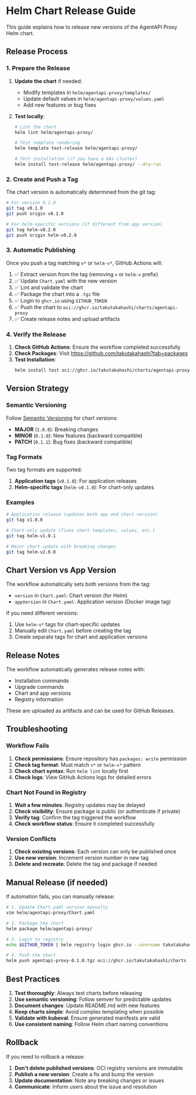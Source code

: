 # Helm Chart Release Guide

This guide explains how to release new versions of the AgentAPI Proxy Helm chart.

## Release Process

### 1. Prepare the Release

1. **Update the chart** if needed:
   - Modify templates in `helm/agentapi-proxy/templates/`
   - Update default values in `helm/agentapi-proxy/values.yaml`
   - Add new features or bug fixes

2. **Test locally**:
   ```bash
   # Lint the chart
   helm lint helm/agentapi-proxy/
   
   # Test template rendering
   helm template test-release helm/agentapi-proxy/
   
   # Test installation (if you have a k8s cluster)
   helm install test-release helm/agentapi-proxy/ --dry-run
   ```

### 2. Create and Push a Tag

The chart version is automatically determined from the git tag:

```bash
# For version 0.1.0
git tag v0.1.0
git push origin v0.1.0

# For helm-specific versions (if different from app version)
git tag helm-v0.2.0
git push origin helm-v0.2.0
```

### 3. Automatic Publishing

Once you push a tag matching `v*` or `helm-v*`, GitHub Actions will:

1. ✅ Extract version from the tag (removing `v` or `helm-v` prefix)
2. ✅ Update `Chart.yaml` with the new version
3. ✅ Lint and validate the chart
4. ✅ Package the chart into a `.tgz` file
5. ✅ Login to `ghcr.io` using `GITHUB_TOKEN`
6. ✅ Push the chart to `oci://ghcr.io/takutakahashi/charts/agentapi-proxy`
7. ✅ Create release notes and upload artifacts

### 4. Verify the Release

1. **Check GitHub Actions**: Ensure the workflow completed successfully
2. **Check Packages**: Visit https://github.com/takutakahashi?tab=packages
3. **Test Installation**:
   ```bash
   helm install test oci://ghcr.io/takutakahashi/charts/agentapi-proxy --version 0.1.0
   ```

## Version Strategy

### Semantic Versioning

Follow [Semantic Versioning](https://semver.org/) for chart versions:

- **MAJOR** (`1.0.0`): Breaking changes
- **MINOR** (`0.1.0`): New features (backward compatible)
- **PATCH** (`0.1.1`): Bug fixes (backward compatible)

### Tag Formats

Two tag formats are supported:

1. **Application tags** (`v0.1.0`): For application releases
2. **Helm-specific tags** (`helm-v0.1.0`): For chart-only updates

### Examples

```bash
# Application release (updates both app and chart version)
git tag v1.0.0

# Chart-only update (fixes chart templates, values, etc.)
git tag helm-v1.0.1

# Major chart update with breaking changes
git tag helm-v2.0.0
```

## Chart Version vs App Version

The workflow automatically sets both versions from the tag:

- `version` in `Chart.yaml`: Chart version (for Helm)
- `appVersion` in `Chart.yaml`: Application version (Docker image tag)

If you need different versions:

1. Use `helm-v*` tags for chart-specific updates
2. Manually edit `Chart.yaml` before creating the tag
3. Create separate tags for chart and application versions

## Release Notes

The workflow automatically generates release notes with:

- Installation commands
- Upgrade commands  
- Chart and app versions
- Registry information

These are uploaded as artifacts and can be used for GitHub Releases.

## Troubleshooting

### Workflow Fails

1. **Check permissions**: Ensure repository has `packages: write` permission
2. **Check tag format**: Must match `v*` or `helm-v*` pattern
3. **Check chart syntax**: Run `helm lint` locally first
4. **Check logs**: View GitHub Actions logs for detailed errors

### Chart Not Found in Registry

1. **Wait a few minutes**: Registry updates may be delayed
2. **Check visibility**: Ensure package is public (or authenticate if private)
3. **Verify tag**: Confirm the tag triggered the workflow
4. **Check workflow status**: Ensure it completed successfully

### Version Conflicts

1. **Check existing versions**: Each version can only be published once
2. **Use new version**: Increment version number in new tag
3. **Delete and recreate**: Delete the tag and package if needed

## Manual Release (if needed)

If automation fails, you can manually release:

```bash
# 1. Update Chart.yaml version manually
vim helm/agentapi-proxy/Chart.yaml

# 2. Package the chart
helm package helm/agentapi-proxy/

# 3. Login to registry
echo $GITHUB_TOKEN | helm registry login ghcr.io --username takutakahashi --password-stdin

# 4. Push the chart
helm push agentapi-proxy-0.1.0.tgz oci://ghcr.io/takutakahashi/charts
```

## Best Practices

1. **Test thoroughly**: Always test charts before releasing
2. **Use semantic versioning**: Follow semver for predictable updates
3. **Document changes**: Update README.md with new features
4. **Keep charts simple**: Avoid complex templating when possible
5. **Validate with kubeval**: Ensure generated manifests are valid
6. **Use consistent naming**: Follow Helm chart naming conventions

## Rollback

If you need to rollback a release:

1. **Don't delete published versions**: OCI registry versions are immutable
2. **Publish a new version**: Create a fix and bump the version
3. **Update documentation**: Note any breaking changes or issues
4. **Communicate**: Inform users about the issue and resolution